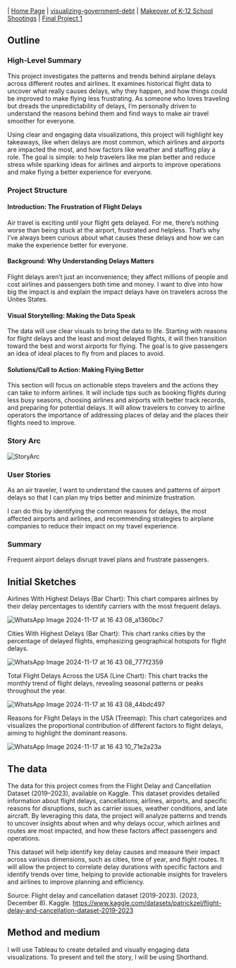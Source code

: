 | [Home Page](https://vyom555.github.io/portfolio/) | [visualizing-government-debt](https://vyom555.github.io/portfolio/dataviz2) | [Makeover of K-12 School Shootings](https://vyom555.github.io/portfolio/MakeoverMonday) | [Final Project 1](https://vyom555.github.io/portfolio/finalProject)

## Outline

### High-Level Summary

This project investigates the patterns and trends behind airplane delays across different routes and airlines. It examines historical flight data to uncover what really causes delays, why they happen, and how things could be improved to make flying less frustrating. As someone who loves traveling but dreads the unpredictability of delays, I’m personally driven to understand the reasons behind them and find ways to make air travel smoother for everyone.

Using clear and engaging data visualizations, this project will highlight key takeaways, like when delays are most common, which airlines and airports are impacted the most, and how factors like weather and staffing play a role. The goal is simple: to help travelers like me plan better and reduce stress while sparking ideas for airlines and airports to improve operations and make flying a better experience for everyone.

### Project Structure

#### Introduction: The Frustration of Flight Delays
  
Air travel is exciting until your flight gets delayed. For me, there’s nothing worse than being stuck at the airport, frustrated and helpless. That’s why I’ve always been curious about what causes these delays and how we can make the experience better for everyone.

#### Background: Why Understanding Delays Matters
  
Flight delays aren’t just an inconvenience; they affect millions of people and cost airlines and passengers both time and money. I want to dive into how big the impact is and explain the impact delays have on travelers across the Unites States.

#### Visual Storytelling: Making the Data Speak
  
The data will use clear visuals to bring the data to life. Starting with reasons for flight delays and the least and most delayed flights, it will then transition toward the best and worst airports for flying. The goal is to give passengers an idea of ideal places to fly from and places to avoid. 

#### Solutions/Call to Action: Making Flying Better

This section will focus on actionable steps travelers and the actions they can take to inform airlines. It will include tips such as booking flights during less busy seasons, choosing airlines and airports with better track records, and preparing for potential delays. It will allow travelers to convey to airline operators the importance of addressing places of delay and the places their flights need to improve.

### Story Arc
![StoryArc](https://github.com/user-attachments/assets/c3742750-91ce-4d4e-a938-1aff5ec62b0f)

### User Stories

As an air traveler, I want to understand the causes and patterns of airport delays so that I can plan my trips better and minimize frustration.

I can do this by identifying the common reasons for delays, the most affected airports and airlines, and recommending strategies to airplane companies to reduce their impact on my travel experience.

### Summary

Frequent airport delays disrupt travel plans and frustrate passengers.

## Initial Sketches

Airlines With Highest Delays (Bar Chart): This chart compares airlines by their delay percentages to identify carriers with the most frequent delays.

![WhatsApp Image 2024-11-17 at 16 43 08_a1360bc7](https://github.com/user-attachments/assets/2f947aba-c726-4b3b-a1bc-a771d23a4c6c)

Cities With Highest Delays (Bar Chart): This chart ranks cities by the percentage of delayed flights, emphasizing geographical hotspots for flight delays.

![WhatsApp Image 2024-11-17 at 16 43 08_777f2359](https://github.com/user-attachments/assets/2a7cd679-cbfb-4306-8d81-862a7ef474bc)

Total Flight Delays Across the USA (Line Chart): This chart tracks the monthly trend of flight delays, revealing seasonal patterns or peaks throughout the year.

![WhatsApp Image 2024-11-17 at 16 43 08_44bdc497](https://github.com/user-attachments/assets/6ca16d75-854f-431a-a72d-c796308f6ba6)

Reasons for Flight Delays in the USA (Treemap): This chart categorizes and visualizes the proportional contribution of different factors to flight delays, aiming to highlight the dominant reasons.

![WhatsApp Image 2024-11-17 at 16 43 10_71e2a23a](https://github.com/user-attachments/assets/317c7c6d-f77b-4fef-8549-08853f5dc3fb)

## The data
The data for this project comes from the Flight Delay and Cancellation Dataset (2019–2023), available on Kaggle. This dataset provides detailed information about flight delays, cancellations, airlines, airports, and specific reasons for disruptions, such as carrier issues, weather conditions, and late aircraft. By leveraging this data, the project will analyze patterns and trends to uncover insights about when and why delays occur, which airlines and routes are most impacted, and how these factors affect passengers and operations.

This dataset will help identify key delay causes and measure their impact across various dimensions, such as cities, time of year, and flight routes. It will allow the project to correlate delay durations with specific factors and identify trends over time, helping to provide actionable insights for travelers and airlines to improve planning and efficiency.

Source: Flight delay and cancellation dataset (2019-2023). (2023, December 8). Kaggle. https://www.kaggle.com/datasets/patrickzel/flight-delay-and-cancellation-dataset-2019-2023

## Method and medium
I will use Tableau to create detailed and visually engaging data visualizations. To present and tell the story, I will be using Shorthand.
